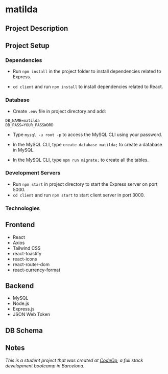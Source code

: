 # matilda

## Project Description  

## Project Setup 

### Dependencies

- Run `npm install` in the project folder to install dependencies related to Express.

- `cd client` and run `npm install` to install dependencies related to React.


### Database

- Create `.env` file in project directory and add:

```
DB_NAME=matilda
DB_PASS=YOUR_PASSWORD
```
- Type `mysql -u root -p` to access the MySQL CLI using your password.

- In the MySQL CLI, type `create database matilda;` to create a database in MySQL.

- In the MySQL CLI, type `npm run migrate;` to create all the tables.


### Development Servers

- Run `npm start` in project directory to start the Express server on port 5000.
- `cd client` and run `npm start` to start client server in port 3000.

### Technologies

## Frontend
- React
- Axios
- Tailwind CSS
- react-toastify
- react-icons 
- react-router-dom
- react-currency-format

## Backend
- MySQL 
- Node.js
- Express.js
- JSON Web Token 


## DB Schema  


## Notes

_This is a student project that was created at [CodeOp](http://codeop.tech), a full stack development bootcamp in Barcelona._
